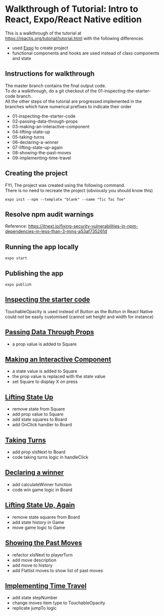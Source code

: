 # Walkthrough of Tutorial: Intro to React, Expo/React Native edition

This is a walkthrough of the tutorial at https://reactjs.org/tutorial/tutorial.html with the following differences

- used [Expo](https://expo.io/) to create project
- functional components and hooks are used instead of class components and state

## Instructions for walkthrough

The master branch contains the final output code.\
To do a walkthrough, do a git checkout of the 01-inspecting-the-starter-code branch.\
All the other steps of the tutorial are progressed implemented in the branches which have numerical prefixes to indicate their order

- 01-inspecting-the-starter-code
- 02-passing-data-through-props
- 03-making-an-interactive-component
- 04-lifting-state-up
- 05-taking-turns
- 06-declaring-a-winner
- 07-lifting-state-up-again
- 08-showing-the-past-moves
- 09-implementing-time-travel

## Creating the project

FYI, The project was created using the following command.\
There is no need to recreate the project (obviously you should know this)

```
expo init --npm --template "blank" --name "Tic Tac Toe"
```

## Resolve npm audit warnings

Reference: https://itnext.io/fixing-security-vulnerabilities-in-npm-dependencies-in-less-than-3-mins-a53af735261d

## Running the app locally

```
expo start
```

## Publishing the app

```
expo publish
```

## [Inspecting the starter code](https://reactjs.org/tutorial/tutorial.html#inspecting-the-starter-code)

TouchableOpacity is used instead of Button as the Button in React Native could not be easily customised (cannot set height and
width for instance)

## [Passing Data Through Props](https://reactjs.org/tutorial/tutorial.html#passing-data-through-props)

- a prop value is added to Square

## [Making an Interactive Component](https://reactjs.org/tutorial/tutorial.html#making-an-interactive-component)

- a state value is added to Square
- the prop value is replaced with the state value
- set Square to display X on press

## [Lifting State Up](https://reactjs.org/tutorial/tutorial.html#lifting-state-up)

- remove state from Square
- add prop value to Square
- add state squares to Board
- add OnClick handler to Board

## [Taking Turns](https://reactjs.org/tutorial/tutorial.html#taking-turns)

- add prop xIsNext to Board
- code taking turns logic in handleClick

## [Declaring a winner](https://reactjs.org/tutorial/tutorial.html#declaring-a-winner)

- add calculateWinner function
- code win game logic in Board

## [Lifting State Up, Again](https://reactjs.org/tutorial/tutorial.html#lifting-state-up-again)

- remove state squares from Board
- add state history in Game
- move game logic to Game

## [Showing the Past Moves](https://reactjs.org/tutorial/tutorial.html#showing-the-past-moves)

- refactor xIsNext to playerTurn
- add move description
- add move to history
- add Flatlist moves to show list of past moves

## [Implementing Time Travel](https://reactjs.org/tutorial/tutorial.html#implementing-time-travel)

- add state stepNumber
- change moves item type to TouchableOpacity
- replicate jumpTo logic
